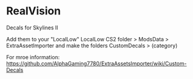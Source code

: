 # RealVision
 Decals for Skylines II

Add them to your "LocalLow"
LocalLow CS2 folder > ModsData > ExtraAssetImporter and make the folders CustomDecals > (category)

For mroe information:
https://github.com/AlphaGaming7780/ExtraAssetsImporter/wiki/Custom-Decals
